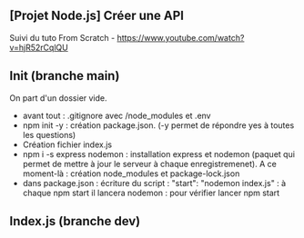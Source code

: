 ## [Projet Node.js] Créer une API

Suivi du tuto From Scratch - https://www.youtube.com/watch?v=hjR52rCqlQU

## Init (branche main)

On part d'un dossier vide.

- avant tout : .gitignore avec /node_modules et .env
- npm init -y : création package.json. (-y permet de répondre yes à toutes les questions)
- Création fichier index.js
- npm i -s express nodemon : installation express et nodemon (paquet qui permet de mettre à jour le serveur à chaque enregistremenet). A ce moment-là : création node_modules et package-lock.json
- dans package.json : écriture du script : "start": "nodemon index.js" : à chaque npm start il lancera nodemon : pour vérifier lancer npm start

## Index.js (branche dev)
